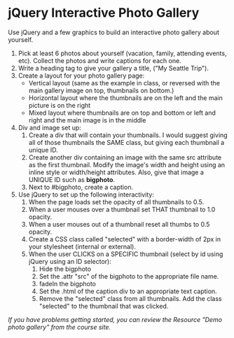 jQuery Interactive Photo Gallery
================================

Use jQuery and a few graphics to build an interactive photo gallery about yourself.

1.	Pick at least 6 photos about yourself (vacation, family, attending events, etc). Collect the photos and write captions for each one.
2.	Write a heading tag to give your gallery a title, ("My Seattle Trip").
3.	Create a layout for your photo gallery page:
	*	Vertical layout (same as the example in class, or reversed with the main gallery image on top, thumbnails on bottom.)
	* Horizontal layout where the thumbnails are on the left and the main picture is on the right
	*	Mixed layout where thumbnails are on top and bottom or left and right and the main image is in the middle
4. Div and image set up:
	1. Create a div that will contain your thumbnails. I would suggest giving all of those thumbnails the SAME class, but giving each thumbnail a unique ID.
	2. Create another div containing an image with the same src attribute as the first thumbnail. Modify the image's width and height using an inline style or width/height attributes. Also, give that image a UNIQUE ID such as __bigphoto__.
	4.	Next to #bigphoto, create a caption.
5.	Use jQuery to set up the following interactivity:
	1.	When the page loads set the opacity of all thumbnails to 0.5.
	2.	When a user mouses over a thumbnail set THAT thumbnail to 1.0 opacity.
	3.	When a user mouses out of a thumbnail reset all thumbs to 0.5 opacity.
	4.  Create a CSS class called "selected" with a border-width of 2px in your stylesheet (internal or external). 
	5.	When the user CLICKS on a SPECIFIC thumbnail (select by id using jQuery using an ID selector):
		1.	Hide the bigphoto
		2.	Set the .attr "src" of the bigphoto to the appropriate file name.
		3.	fadeIn the bigphoto
		4.	Set the .html of the caption div to an appropriate text caption.
		5.	Remove the "selected" class from all thumbnails. Add the class "selected" to the thumbnail that was clicked.

_If you have problems getting started, you can review the Resource "Demo photo gallery" from the course site._